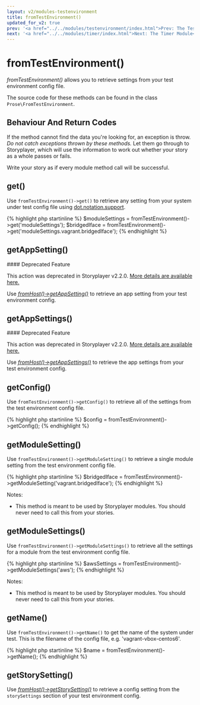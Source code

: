 ```yaml
---
layout: v2/modules-testenvironment
title: fromTestEnvironment()
updated_for_v2: true
prev: '<a href="../../modules/testenvironment/index.html">Prev: The TestEnvironment Module</a>'
next: '<a href="../../modules/timer/index.html">Next: The Timer Module</a>'
---
```


# fromTestEnvironment()

_fromTestEnvironment()_ allows you to retrieve settings from your test environment config file.

The source code for these methods can be found in the class `Prose\FromTestEnvironment`.

## Behaviour And Return Codes

If the method cannot find the data you're looking for, an exception is throw. _Do not catch exceptions thrown by these methods._ Let them go through to Storyplayer, which will use the information to work out whether your story as a whole passes or fails.

Write your story as if every module method call will be successful.

## get()

Use `fromTestEnvironment()->get()` to retrieve any setting from your system under test config file using [dot.notation.support](../../using/configuration/dot.notation.support.html).

{% highlight php startinline %}
$moduleSettings = fromTestEnvironment()->get('moduleSettings');
$bridgedIface   = fromTestEnvironment()->get('moduleSettings.vagrant.bridgedIface');
{% endhighlight %}

## getAppSetting()

<div class="callout danger" markdown="1">
#### Deprecated Feature

This action was deprecated in Storyplayer v2.2.0. [More details are available here.](../../using/deprecated/appSettings.html)
</div>

Use _[fromHost()->getAppSetting()](../host/fromHost.html#getAppSetting)_ to retrieve an app setting from your test environment config.

## getAppSettings()

<div class="callout danger" markdown="1">
#### Deprecated Feature

This action was deprecated in Storyplayer v2.2.0. [More details are available here.](../../using/deprecated/appSettings.html)
</div>

Use _[fromHost()->getAppSettings()](../host/fromHost.html#getAppSettings)_ to retrieve the app settings from your test environment config.

## getConfig()

Use `fromTestEnvironment()->getConfig()` to retrieve all of the settings from the test environment config file.

{% highlight php startinline %}
$config = fromTestEnvironment()->getConfig();
{% endhighlight %}

## getModuleSetting()

Use `fromTestEnvironment()->getModuleSetting()` to retrieve a single module setting from the test environment config file.

{% highlight php startinline %}
$bridgedIface = fromTestEnvironment()->getModuleSetting('vagrant.bridgedIface');
{% endhighlight %}

Notes:

* This method is meant to be used by Storyplayer modules. You should never need to call this from your stories.

## getModuleSettings()

Use `fromTestEnvironment()->getModuleSettings()` to retrieve all the settings for a module from the test environment config file.

{% highlight php startinline %}
$awsSettings = fromTestEnvironment()->getModuleSettings('aws');
{% endhighlight %}

Notes:

* This method is meant to be used by Storyplayer modules. You should never need to call this from your stories.

## getName()

Use `fromTestEnvironment()->getName()` to get the name of the system under test. This is the filename of the config file, e.g. 'vagrant-vbox-centos6'.

{% highlight php startinline %}
$name = fromTestEnvironment()->getName();
{% endhighlight %}

## getStorySetting()

Use _[fromHost()->getStorySetting()](../host/fromHost.html#getStorySetting)_ to retrieve a config setting from the `storySettings` section of your test environment config.
